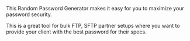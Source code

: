 This Random Password Generator makes it easy for you to maximize your password security. 

This is a great tool for bulk FTP, SFTP partner setups where you want to provide your client with the best password for their specs. 
